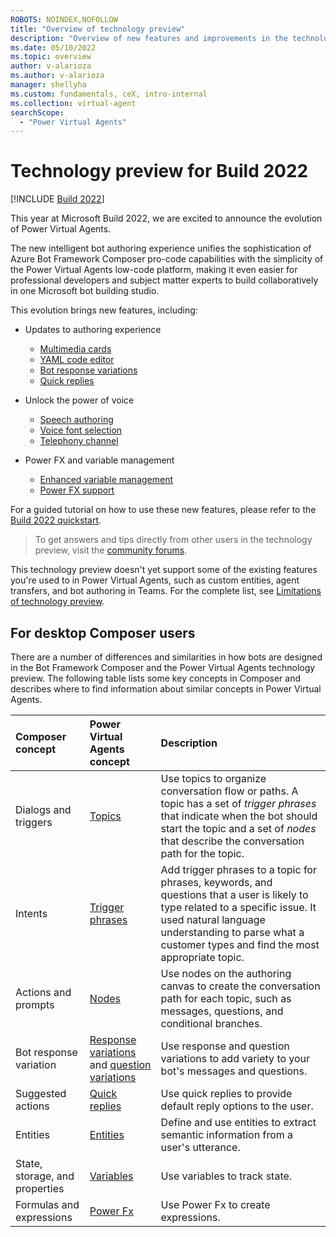 ```yaml
---
ROBOTS: NOINDEX,NOFOLLOW
title: "Overview of technology preview"
description: "Overview of new features and improvements in the technology preview."
ms.date: 05/10/2022
ms.topic: overview
author: v-alarioza
ms.author: v-alarioza
manager: shellyha
ms.custom: fundamentals, ceX, intro-internal
ms.collection: virtual-agent
searchScope:
  - "Power Virtual Agents"
---
```


# Technology preview for Build 2022

[!INCLUDE [Build 2022](includes/build-22-disclaimer.md)]

This year at Microsoft Build 2022, we are excited to announce the evolution of Power Virtual Agents.

The new intelligent bot authoring experience unifies the sophistication of Azure Bot Framework Composer pro-code capabilities with the simplicity of the Power Virtual Agents low-code platform, making it even easier for professional developers and subject matter experts to build collaboratively in one Microsoft bot building studio.

This evolution brings new features, including:

- Updates to authoring experience
  - [Multimedia cards​](advanced-cards.md)
  - [YAML code editor](authoring-create-edit-topics.md#edit-topics-with-the-code-editor)
  - [Bot response variations](authoring-create-edit-topics.md#message-variations)
  - [Quick replies](authoring-create-edit-topics.md#quick-replies)

- Unlock the power of voice
    - [Speech authoring](advanced-custom-speech-ssml.md)
    - [Voice font selection](advanced-speech-settings.md)
    - [Telephony channel](publication-connect-bot-to-telephony.md)

- Power FX and variable management
    - [Enhanced variable management](authoring-variables.md)
    - [Power FX support](advanced-power-fx.md)

For a guided tutorial on how to use these new features, please refer to the [Build 2022 quickstart](build-2022-quickstart.md).

> To get answers and tips directly from other users in the technology preview, visit the [community forums](https://aka.ms/PVABuild22Forum). <!--note from Sweeny: Kindly place this alert in a tip box-->

This technology preview doesn't yet support some of the existing features you're used to in Power Virtual Agents, such as custom entities, agent transfers, and bot authoring in Teams. For the complete list, see [Limitations of technology preview](build-2022-limitations.md). <!--note from Sweeny: Kindly place this alert in a note box-->

## For desktop Composer users

There are a number of differences and similarities in how bots are designed in the Bot Framework Composer and the Power Virtual Agents technology preview.
The following table lists some key concepts in Composer and describes where to find information about similar concepts in Power Virtual Agents.

<!-- best viewed without wordwrap -->
| Composer concept               | Power Virtual Agents concept                        | Description                                                                                                                                                                                                                                        |
| :----------------------------- | :-------------------------------------------------- | :------------------------------------------------------------------------------------------------------------------------------------------------------------------------------------------------------------------------------------------------- |
| Dialogs and triggers           | [Topics][]                                          | Use topics to organize conversation flow or paths. A topic has a set of _trigger phrases_ that indicate when the bot should start the topic and a set of _nodes_ that describe the conversation path for the topic.                                |
| Intents                        | [Trigger phrases][]                                 | Add trigger phrases to a topic for phrases, keywords, and questions that a user is likely to type related to a specific issue. It used natural language understanding to parse what a customer types and find the most appropriate topic. |
| Actions and prompts            | [Nodes][]                                           | Use nodes on the authoring canvas to create the conversation path for each topic, such as messages, questions, and conditional branches.                                                                                                           |
| Bot response variation         | [Response variations][] and [question variations][] | Use response and question variations to add variety to your bot's messages and questions.                                                                                                                                                          |
| Suggested actions              | [Quick replies][]                                   | Use quick replies to provide default reply options to the user.                                                                                                                                                                                    |
| Entities                       | [Entities][]                                        | Define and use entities to extract semantic information from a user's utterance.                                                                                                                                                                   |
| State, storage, and properties | [Variables][]                                       | Use variables to track state.                                                                                                                                                                                                                      |
| Formulas and expressions       | [Power Fx][]                                        | Use Power Fx to create expressions.                                                                                                                                                                                                                |

[Entities]: advanced-entities-slot-filling.md
[Nodes]: authoring-create-edit-topics.md
[Power Fx]: advanced-power-fx.md
[question variations]: authoring-create-edit-topics.md#message-variations
[Quick replies]: authoring-create-edit-topics.md#quick-replies
[Response variations]: authoring-create-edit-topics.md#message-variations
[Topics]: authoring-create-edit-topics.md
[Trigger phrases]: authoring-create-edit-topics.md
[Variables]: authoring-variables.md
